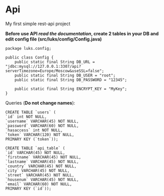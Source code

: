# Api
My first simple rest-api project

**Before use API _read the documentation_, create 2 tables in your DB and edit config file (src/luks/config/Config.java)**

```
package luks.config;

public class Config {
    public static final String DB_URL = "jdbc:mysql://127.0.0.1:3307/api?serverTimezone=Europe/Moscow&useSSL=false";
    public static final String DB_USER = "root";
    public static final String DB_PASSWORD = "12345";

    public static final String ENCRYPT_KEY = "MyKey";
}
```

Queries (**Do not change names**):
```
CREATE TABLE `users` (
`id` int NOT NULL,
`username` VARCHAR(45) NOT NULL,
`password` VARCHAR(60) NOT NULL,
`hasaccess` int NOT NULL,
`token` VARCHAR(120) NOT NULL,
PRIMARY KEY (`token`));
```
```
CREATE TABLE `api_table` (
`id` VARCHAR(45) NOT NULL,
`firstname` VARCHAR(45) NOT NULL,
`lastname` VARCHAR(45) NOT NULL,
`country` VARCHAR(45) NOT NULL,
`city` VARCHAR(45) NOT NULL,
`street` VARCHAR(45) NOT NULL,
`housenum` VARCHAR(45) NOT NULL,
`email` VARCHAR(60) NOT NULL,
PRIMARY KEY (`id`));
```